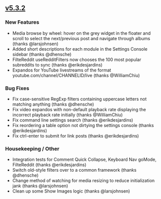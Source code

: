 ## [v5.3.2](https://github.com/honestbleeps/Reddit-Enhancement-Suite/releases/v5.3.2)

### New Features

- Media browse by wheel: hover on the grey widget in the floater and scroll to select the next/previous post and navigate through albums (thanks @larsjohnsen)
- Added short descriptions for each module in the Settings Console sidebar (thanks @dhensche)
- FilteReddit useRedditFilters now chooses the 100 most popular subreddits to sync (thanks @erikdesjardins)
- Expandos for YouTube livestreams of the format youtube.com/channel/CHANNELID/live (thanks @WilliamChiu)

### Bug Fixes

- Fix case-sensitive RegExp filters containing uppercase letters not matching anything (thanks @dhensche)
- Fix video expandos with non-default playback rate displaying the incorrect playback rate initially (thanks @WilliamChiu)
- Fix command line settings search (thanks @erikdesjardins)
- Fix reordering a table option not dirtying the settings console (thanks @erikdesjardins)
- Fix ctrl-enter to submit for link posts (thanks @erikdesjardins)

### Housekeeping / Other

- Integration tests for Comment Quick Collapse, Keyboard Nav goMode, FilteReddit (thanks @erikdesjardins)
- Switch old-style filters over to a common framework (thanks @dhensche)
- Change method of watching for media resizing to reduce initialization jank (thanks @larsjohnsen)
- Clean up some Show Images logic (thanks @larsjohnsen)
